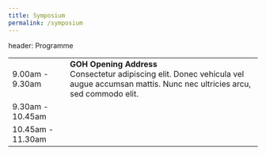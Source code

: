 ```yaml
---
title: Symposium
permalink: /symposium
---
```


header: Programme
<table>
  <tr>
    <td>9.00am - 9.30am</td>
    <td>
      <strong>GOH Opening Address</strong><br>
      Consectetur adipiscing elit. Donec vehicula vel augue accumsan mattis. Nunc nec ultricies arcu, sed commodo elit.
    </td>
  </tr>
  <tr>
    <td>9.30am - 10.45am</td>
    <td></td>
  </tr>
   <tr>
    <td>10.45am - 11.30am</td>
    <td></td>
  </tr>
</table>
